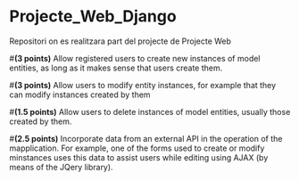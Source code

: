 # Projecte_Web_Django
Repositori on es realitzara part del projecte de Projecte Web

#**(3 points)** Allow registered users to create new instances of model entities, as long as it makes sense that users create them.



#**(3 points)** Allow users to modify entity instances, for example that they can modify instances created by them



#**(1.5 points)** Allow users to delete instances of model entities, usually those created by them.



#**(2.5 points)** Incorporate data from an external API in the operation of the mapplication. For example, one of the forms used to create or modify minstances uses this data to assist users while editing using AJAX (by means of the JQery library).
